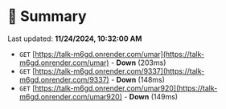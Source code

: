 # 📖 Summary
Last updated: **11/24/2024, 10:32:00 AM**

- `GET` [https://talk-m6gd.onrender.com/umar](https://talk-m6gd.onrender.com/umar) - **Down** (203ms)
- `GET` [https://talk-m6gd.onrender.com/9337](https://talk-m6gd.onrender.com/9337) - **Down** (148ms)
- `GET` [https://talk-m6gd.onrender.com/umar920](https://talk-m6gd.onrender.com/umar920) - **Down** (149ms)
